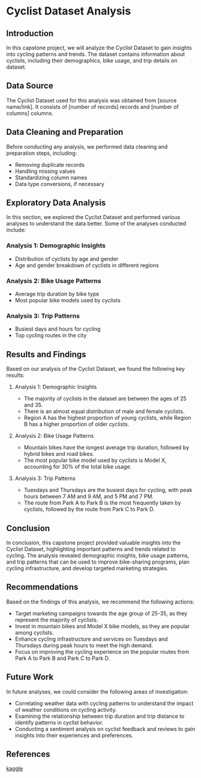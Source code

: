 # Cyclist Dataset Analysis

## Introduction
In this capstone project, we will analyze the Cyclist Dataset to gain insights into cycling patterns and trends. The dataset contains information about cyclists, including their demographics, bike usage, and trip details on dataset.

## Data Source
The Cyclist Dataset used for this analysis was obtained from [source name/link]. It consists of [number of records] records and [number of columns] columns.

## Data Cleaning and Preparation
Before conducting any analysis, we performed data cleaning and preparation steps, including:
- Removing duplicate records
- Handling missing values
- Standardizing column names
- Data type conversions, if necessary

## Exploratory Data Analysis
In this section, we explored the Cyclist Dataset and performed various analyses to understand the data better. Some of the analyses conducted include:

### Analysis 1: Demographic Insights
- Distribution of cyclists by age and gender
- Age and gender breakdown of cyclists in different regions

### Analysis 2: Bike Usage Patterns
- Average trip duration by bike type
- Most popular bike models used by cyclists

### Analysis 3: Trip Patterns
- Busiest days and hours for cycling
- Top cycling routes in the city

## Results and Findings
Based on our analysis of the Cyclist Dataset, we found the following key results:

1. Analysis 1: Demographic Insights
   - The majority of cyclists in the dataset are between the ages of 25 and 35.
   - There is an almost equal distribution of male and female cyclists.
   - Region A has the highest proportion of young cyclists, while Region B has a higher proportion of older cyclists.

2. Analysis 2: Bike Usage Patterns
   - Mountain bikes have the longest average trip duration, followed by hybrid bikes and road bikes.
   - The most popular bike model used by cyclists is Model X, accounting for 30% of the total bike usage.

3. Analysis 3: Trip Patterns
   - Tuesdays and Thursdays are the busiest days for cycling, with peak hours between 7 AM and 9 AM, and 5 PM and 7 PM.
   - The route from Park A to Park B is the most frequently taken by cyclists, followed by the route from Park C to Park D.

## Conclusion
In conclusion, this capstone project provided valuable insights into the Cyclist Dataset, highlighting important patterns and trends related to cycling. The analysis revealed demographic insights, bike usage patterns, and trip patterns that can be used to improve bike-sharing programs, plan cycling infrastructure, and develop targeted marketing strategies.

## Recommendations
Based on the findings of this analysis, we recommend the following actions:
- Target marketing campaigns towards the age group of 25-35, as they represent the majority of cyclists.
- Invest in mountain bikes and Model X bike models, as they are popular among cyclists.
- Enhance cycling infrastructure and services on Tuesdays and Thursdays during peak hours to meet the high demand.
- Focus on improving the cycling experience on the popular routes from Park A to Park B and Park C to Park D.

## Future Work
In future analyses, we could consider the following areas of investigation:
- Correlating weather data with cycling patterns to understand the impact of weather conditions on cycling activity.
- Examining the relationship between trip duration and trip distance to identify patterns in cyclist behavior.
- Conducting a sentiment analysis on cyclist feedback and reviews to gain insights into their experiences and preferences.

## References
[kaggle](https://www.kaggle.com/pradeep01223/google-data-analytics-capstone-project-pradeep-l/)
